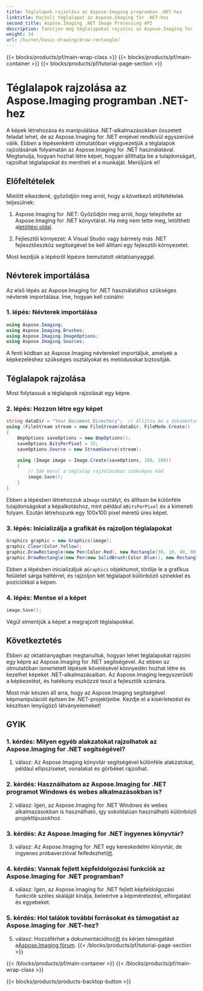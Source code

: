 ```yaml
---
title: Téglalapok rajzolása az Aspose.Imaging programban .NET-hez
linktitle: Rajzolj téglalapot az Aspose.Imaging for .NET-hez
second_title: Aspose.Imaging .NET Image Processing API
description: Tanuljon meg téglalapokat rajzolni az Aspose.Imaging for .NET programban – egy sokoldalú eszköz a .NET-alkalmazások képkezeléséhez.
weight: 14
url: /hu/net/basic-drawing/draw-rectangle/
---
```


{{< blocks/products/pf/main-wrap-class >}}
{{< blocks/products/pf/main-container >}}
{{< blocks/products/pf/tutorial-page-section >}}

# Téglalapok rajzolása az Aspose.Imaging programban .NET-hez

A képek létrehozása és manipulálása .NET-alkalmazásokban összetett feladat lehet, de az Aspose.Imaging for .NET erejével rendkívül egyszerűvé válik. Ebben a lépésenkénti útmutatóban végigvezetjük a téglalapok rajzolásának folyamatán az Aspose.Imaging for .NET használatával. Megtanulja, hogyan hozhat létre képet, hogyan állíthatja be a tulajdonságait, rajzolhat téglalapokat és mentheti el a munkáját. Merüljünk el!

## Előfeltételek

Mielőtt elkezdené, győződjön meg arról, hogy a következő előfeltételek teljesülnek:

1.  Aspose.Imaging for .NET: Győződjön meg arról, hogy telepítette az Aspose.Imaging for .NET könyvtárat. Ha még nem tette meg, letöltheti a[letöltési oldal](https://releases.aspose.com/imaging/net/).

2. Fejlesztői környezet: A Visual Studio vagy bármely más .NET fejlesztőeszköz segítségével be kell állítani egy fejlesztői környezetet.

Most kezdjük a lépésről lépésre bemutatott oktatóanyaggal.

## Névterek importálása

Az első lépés az Aspose.Imaging for .NET használatához szükséges névterek importálása. Íme, hogyan kell csinálni:

### 1. lépés: Névterek importálása

```csharp
using Aspose.Imaging;
using Aspose.Imaging.Brushes;
using Aspose.Imaging.ImageOptions;
using Aspose.Imaging.Sources;
```

A fenti kódban az Aspose.Imaging névtereket importáljuk, amelyek a képkezeléshez szükséges osztályokat és metódusokat biztosítják.

## Téglalapok rajzolása

Most folytassuk a téglalapok rajzolását egy képre.

### 2. lépés: Hozzon létre egy képet

```csharp
string dataDir = "Your Document Directory";  // Állítsa be a dokumentumkönyvtár elérési útját
using (FileStream stream = new FileStream(dataDir, FileMode.Create))
{
    BmpOptions saveOptions = new BmpOptions();
    saveOptions.BitsPerPixel = 32;
    saveOptions.Source = new StreamSource(stream);

    using (Image image = Image.Create(saveOptions, 100, 100))
    {
        // Ide kerül a téglalap rajzolásához szükséges kód
        image.Save();
    }
}
```

 Ebben a lépésben létrehozzuk a`Image` osztályt, és állítson be különféle tulajdonságokat a képalkotáshoz, mint például a`BitsPerPixel` és a kimeneti folyam. Ezután létrehozunk egy 100x100 pixel méretű üres képet.

### 3. lépés: Inicializálja a grafikát és rajzoljon téglalapokat

```csharp
Graphics graphic = new Graphics(image);
graphic.Clear(Color.Yellow);
graphic.DrawRectangle(new Pen(Color.Red), new Rectangle(30, 10, 40, 80));
graphic.DrawRectangle(new Pen(new SolidBrush(Color.Blue)), new Rectangle(10, 30, 80, 40));
```

 Ebben a lépésben inicializáljuk a`Graphics` objektumot, törölje le a grafikus felületet sárga háttérrel, és rajzoljon két téglalapot különböző színekkel és pozíciókkal a képen.

### 4. lépés: Mentse el a képet

```csharp
image.Save();
```

Végül elmentjük a képet a megrajzolt téglalapokkal.

## Következtetés

Ebben az oktatóanyagban megtanultuk, hogyan lehet téglalapokat rajzolni egy képre az Aspose.Imaging for .NET segítségével. Az ebben az útmutatóban ismertetett lépések követésével könnyedén hozhat létre és kezelhet képeket .NET-alkalmazásaiban. Az Aspose.Imaging leegyszerűsíti a képkezelést, és hatékony eszközzé teszi a fejlesztők számára.

Most már készen áll arra, hogy az Aspose.Imaging segítségével képmanipulációt építsen be .NET-projektjeibe. Kezdje el a kísérletezést és készítsen lenyűgöző látványelemeket!

## GYIK

### 1. kérdés: Milyen egyéb alakzatokat rajzolhatok az Aspose.Imaging for .NET segítségével?

1. válasz: Az Aspose.Imaging könyvtár segítségével különféle alakzatokat, például ellipsziseket, vonalakat és görbéket rajzolhat.

### 2. kérdés: Használhatom az Aspose.Imaging for .NET programot Windows és webes alkalmazásokban is?

2. válasz: Igen, az Aspose.Imaging for .NET Windows és webes alkalmazásokban is használható, így sokoldalúan használható különböző projekttípusokhoz.

### 3. kérdés: Az Aspose.Imaging for .NET ingyenes könyvtár?

 3. válasz: Az Aspose.Imaging for .NET egy kereskedelmi könyvtár, de ingyenes próbaverzióval felfedezheti[itt](https://releases.aspose.com/).

### 4. kérdés: Vannak fejlett képfeldolgozási funkciók az Aspose.Imaging for .NET programban?

4. válasz: Igen, az Aspose.Imaging for .NET fejlett képfeldolgozási funkciók széles skáláját kínálja, beleértve a képméretezést, elforgatást és egyebeket.

### 5. kérdés: Hol találok további forrásokat és támogatást az Aspose.Imaging for .NET-hez?

 5. válasz: Hozzáférhet a dokumentációhoz[itt](https://reference.aspose.com/imaging/net/) és kérjen támogatást a[Aspose.Imaging fórum](https://forum.aspose.com/).
{{< /blocks/products/pf/tutorial-page-section >}}

{{< /blocks/products/pf/main-container >}}
{{< /blocks/products/pf/main-wrap-class >}}

{{< blocks/products/products-backtop-button >}}
